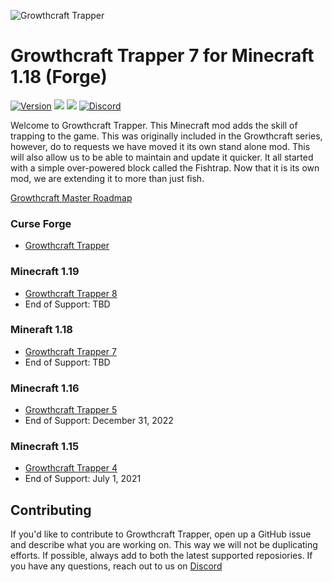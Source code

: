 ![Growthcraft Trapper](https://raw.githubusercontent.com/GrowthcraftCE/Growthcraft-Trapper/1.16/src/main/resources/growthcraft_fishtrap_logo.png)

# Growthcraft Trapper 7 for Minecraft 1.18 (Forge)

[![Version](https://img.shields.io/badge/Growthcraft-8.0.1-orange.svg)](https://github.com/GrowthcraftCE/Growthcraft-Trapper)
[![](http://cf.way2muchnoise.eu/versions/growthcraft-community-edition_latest.svg)](https://minecraft.curseforge.com/projects/growthcraft-community-edition/)
[![](http://cf.way2muchnoise.eu/short_growthcraft-community-edition.svg)](https://minecraft.curseforge.com/projects/growthcraft-community-edition/)
[![Discord](https://img.shields.io/discord/333690296334548994.svg?color=green)](https://discord.gg/Quh76Jn)

Welcome to Growthcraft Trapper. This Minecraft mod adds the skill of trapping to the game. This was originally included
in the Growthcraft series, however, do to requests we have moved it its own stand alone mod. This will also allow us to
be able to maintain and update it quicker. It all started with a simple over-powered block called the Fishtrap. Now that
it is its own mod, we are extending it to more than just fish.

[Growthcraft Master Roadmap](https://app.zenhub.com/workspaces/growthcraft-6043ce571b094900102f4ca6/board)

### Curse Forge

* [Growthcraft Trapper](https://www.curseforge.com/minecraft/mc-mods/growthcraft-trapper)

### Minecraft 1.19

* [Growthcraft Trapper 8](https://github.com/GrowthcraftCE/Growthcraft-Trapper/tree/1.19)
* End of Support: TBD

### Mineraft 1.18

* [Growthcraft Trapper 7](https://github.com/GrowthcraftCE/Growthcraft-Trapper/tree/1.18)
* End of Support: TBD

### Minecraft 1.16

* [Growthcraft Trapper 5](https://github.com/GrowthcraftCE/Growthcraft-Trapper/tree/1.16)
* End of Support: December 31, 2022

### Minecraft 1.15

* [Growthcraft Trapper 4](https://github.com/GrowthcraftCE/Growthcraft-Trapper/tree/1.15)
* End of Support: July 1, 2021

## Contributing

If you'd like to contribute to Growthcraft Trapper, open up a GitHub issue and describe what you are working on. This
way we will not be duplicating efforts. If possible, always add to both the latest supported reposiories. If you have
any questions, reach out to us on [Discord](https://discord.com/channels/333690296334548994/333690296334548994)

